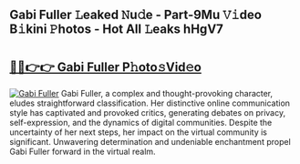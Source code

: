 ## Gabi Fuller 𝙻eaked 𝙽u𝚍e - Part-9Mu 𝚅𝚒deo B𝚒kini 𝙿hotos - Hot All 𝙻eaks hHgV7

# <h2><a href="http://ld0dqd.urlbe.top/?page=Gabi+Fuller">🔗🔗👉👉 Gabi Fuller P𝚑oto𝚜Vid𝚎o</a></h2>

[![Gabi Fuller](https://i.imgur.com/eBuTRDB.gif)](http://ld0dqd.urlbe.top/?page=Gabi+Fuller)
Gabi Fuller, a complex and thought-provoking character, eludes straightforward classification. Her distinctive online communication style has captivated and provoked critics, generating debates on privacy, self-expression, and the dynamics of digital communities. Despite the uncertainty of her next steps, her impact on the virtual community is significant. Unwavering determination and undeniable enchantment propel Gabi Fuller forward in the virtual realm.
